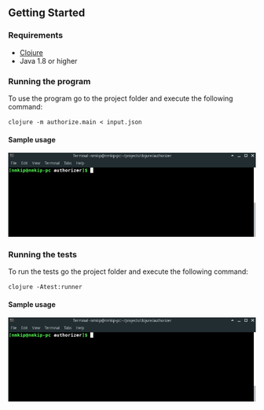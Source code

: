 ## Getting Started
### Requirements
- [Clojure](https://clojure.org/guides/getting_started)
- Java 1.8 or higher

### Running the program

To use the program go to the project folder and execute the following command:

    clojure -m authorize.main < input.json

#### Sample usage

![enter image description here](samples/sample-usage-input.gif)

### Running the tests

To run the tests go the project folder and execute the following command:

    clojure -Atest:runner

#### Sample usage
![enter image description here](samples/run-tests.gif)
